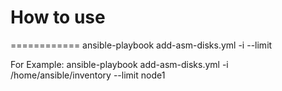 
# How to use
============
ansible-playbook add-asm-disks.yml -i <INVENTORY> --limit <NODE>

For Example: ansible-playbook add-asm-disks.yml -i /home/ansible/inventory --limit node1
